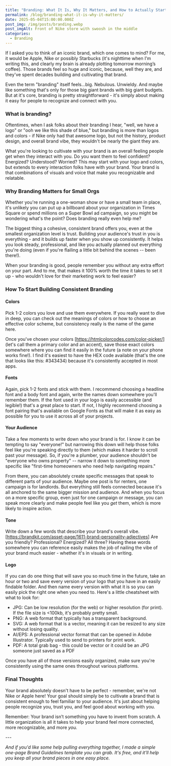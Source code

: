 ```yaml
---
title: "Branding: What It Is, Why It Matters, and How to Actually Start"
permalink: /blog/branding-what-it-is-why-it-matters/
date: 2025-05-04T15:00:00.000Z
post_img: /img/posts/branding.webp
post_imgAlt: Front of Nike store with swoosh in the middle
categories:
  - Branding
---
```

If I asked you to think of an iconic brand, which one comes to mind? For me, it would be Apple, Nike or possibly Starbucks (it's nighttime when I'm writing this, and clearly my brain is already plotting tomorrow morning’s coffee). Those brands feel so huge and iconic, because, well they are, and they've spent decades building and cultivating that brand. 

Even the term "branding" itself feels...big. Nebulous. Unwieldy. And maybe like something that's only for those big giant brands with big giant budgets. But at it's core, branding is pretty straightforward - it's simply about making it easy for people to recognize and connect with you. 

### What is branding?

Oftentimes, when I ask folks about their branding I hear, "well, we have a logo" or "ooh we like this shade of blue," but branding is more than logos and colors - if Nike only had that awesome logo, but not the history, product design, and overall brand vibe, they wouldn't be nearly the giant they are. 

What you're looking to cultivate with your brand is an overall feeling people get when they interact with you. Do you want them to feel confident? Energized? Understood? Worried? This may start with your logo and colors, but extends to every interaction folks have with your brand. Your brand is that combinations of visuals and voice that make you recognizable and relatable. 

### Why Branding Matters for Small Orgs

Whether you're running a one-woman show or have a small team in place, it's unlikely you can put up a billboard about your organization in Times Square or spend millions on a Super Bowl ad campaign, so you might be wondering what's the point? Does branding really even help me?

The biggest thing a cohesive, consistent brand offers you, even at the smallest organization level is trust. Building your audience's trust in you is everything - and it builds up faster when you show up consistently. It helps you look steady, professional, and like you actually planned out everything you're doing (even if you're flailing a little bit behind the scenes -- been there!). 

When your branding is good, people remember you without any extra effort on your part. And to me, that makes it 100% worth the time it takes to set it up - who wouldn't love for their marketing work to feel easier?

### How To Start Building Consistent Branding

#### Colors

Pick 1-2 colors you love and use them everywhere. If you really want to dive in deep, you can check out the meanings of colors or how to choose an effective color scheme, but consistency really is the name of the game here.

Once you've chosen your colors \[https://htmlcolorcodes.com/color-picker/] (let's call them a primary color and an accent), save those exact colors somewhere where you can find it easily in the future (a note on your phone works fine!). I find it's easiest to have the HEX code available (that's the one that looks like this: #343434) because it's consistently accepted in most apps.

#### Fonts

Again, pick 1-2 fonts and stick with them. I recommend choosing a headline font and a body font and again, write the names down somewhere you'll remember them. If the font used in your logo is easily accessible (and legible!) that's a great place to start. If not, I highly recommend choosing a font pairing that's available on Google Fonts as that will make it as easy as possible for you to use it across all of your projects.

#### Your Audience

Take a few moments to write down who your brand is for. I know it can be tempting to say "everyone!" but narrowing this down will help those folks feel like you're speaking directly to them (which makes it harder to scroll past your message). So, if you're a plumber, your audience shouldn't be "everyone who owns property" -- narrow it down to something more specific like "first-time homeowners who need help navigating repairs."

From there, you can absolutely create specific messages that speak to different parts of your audience. Maybe one post is for renters, one campaign is for landlords. But everything still feels connected because it's all anchored to the same bigger mission and audience. And when you focus on a more specific group, even just for one campaign or message, you can speak more clearly and make people feel like you *get* them, which is more likely to inspire action.

#### Tone

Write down a few words that describe your brand's overall vibe. \[https://brandkit.com/asset-page/1611-brand-personality-adjectives] Are you friendly? Professional? Energized? All three? Having these words somewhere you can reference easily makes the job of nailing the vibe of your brand much easier - whether it's in visuals or in writing.

#### Logo

If you can do one thing that will save you so much time in the future, take an hour or two and save every version of your logo that you have in an easily findable folder. And then name every version with what it is so you can easily pick the right one when you need to. Here's a little cheatsheet with what to look for:

* JPG: Can be low resolution (for the web) or higher resolution (for print). If the file size is <100kb, it's probably pretty small. 
* PNG: A web format that typically has a transparent background.
* SVG: A web format that is a vector, meaning it can be resized to any size without losing quality.
* AI/EPS: A professional vector format that can be opened in Adobe Illustrator. Typically used to send to printers for print work.
* PDF: A total grab bag - this could be vector or it could be an JPG someone just saved as a PDF

Once you have all of those versions easily organized, make sure you're consistently using the same ones throughout various platforms. 

### Final Thoughts

Your brand absolutely doesn't have to be perfect - remember, we're not Nike or Apple here! Your goal should simply be to cultivate a brand that is consistent enough to feel familiar to your audience. It's just about helping people recognize you, trust you, and feel good about working with you. 

Remember: Your brand isn’t something you have to invent from scratch. A little organization is all it takes to help your brand feel more connected, more recognizable, and more *you.*

*\---*

*And if you'd like some help pulling everything together, I made a simple one-page Brand Guidelines template you can grab. It's free, and it’ll help you keep all your brand pieces in one easy place.*
